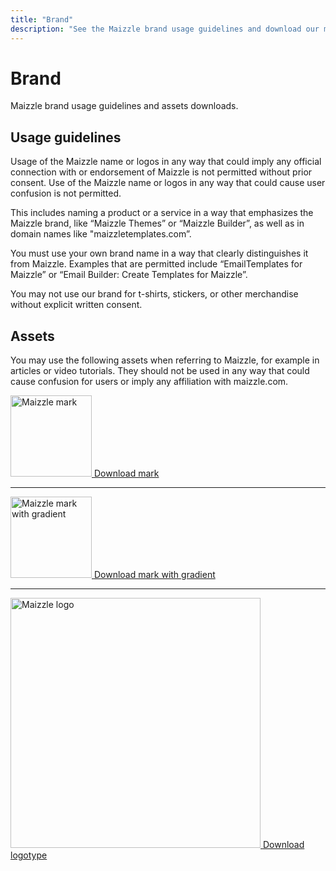 ```yaml
---
title: "Brand"
description: "See the Maizzle brand usage guidelines and download our mark and logo assets."
---
```


# Brand

Maizzle brand usage guidelines and assets downloads.

## Usage guidelines

Usage of the Maizzle name or logos in any way that could imply any official connection with or endorsement of Maizzle is not permitted without prior consent. Use of the Maizzle name or logos in any way that could cause user confusion is not permitted.

This includes naming a product or a service in a way that emphasizes the Maizzle brand, like “Maizzle Themes” or “Maizzle Builder”, as well as in domain names like "maizzletemplates.com”.

You must use your own brand name in a way that clearly distinguishes it from Maizzle. Examples that are permitted include “EmailTemplates for Maizzle” or “Email Builder: Create Templates for Maizzle”.

You may not use our brand for t-shirts, stickers, or other merchandise without explicit written consent.

## Assets

You may use the following assets when referring to Maizzle, for example in articles or video tutorials. They should not be used in any way that could cause confusion for users or imply any affiliation with maizzle.com.

<div>
  <a href="/assets/brand/mark.svg" target="_blank">
    <img src="/assets/brand/mark.svg" alt="Maizzle mark" width="130">
  </a>

  <a href="/assets/brand/mark.svg" target="_blank">
    Download mark
  </a>
</div>

---

<div>
  <a href="/assets/brand/mark-gradient.svg" target="_blank">
    <img src="/assets/brand/mark-gradient.svg" alt="Maizzle mark with gradient" width="130">
  </a>

  <a href="/assets/brand/mark-gradient.svg" target="_blank">
    Download mark with gradient
  </a>
</div>

---

<div>
  <a href="/assets/brand/logo.svg" target="_blank">
    <img src="/assets/brand/logo.svg" alt="Maizzle logo" width="400">
  </a>

  <a href="/assets/brand/logo.svg" target="_blank">
    Download logotype
  </a>
</div>
